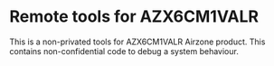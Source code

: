 # Remote tools for AZX6CM1VALR

This is a non-privated tools for AZX6CM1VALR Airzone product.
This contains non-confidential code to debug a system behaviour.
